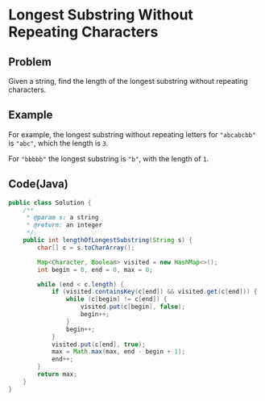 # Longest Substring Without Repeating Characters

## Problem

Given a string, find the length of the longest substring without repeating characters.

## Example

For example, the longest substring without repeating letters for `"abcabcbb"` is `"abc"`, which the length is `3`.

For `"bbbbb"` the longest substring is `"b"`, with the length of `1`.

## Code(Java)

```java
public class Solution {
    /**
     * @param s: a string
     * @return: an integer
     */
    public int lengthOfLongestSubstring(String s) {
        char[] c = s.toCharArray();

        Map<Character, Boolean> visited = new HashMap<>();
        int begin = 0, end = 0, max = 0;

        while (end < c.length) {
            if (visited.containsKey(c[end]) && visited.get(c[end])) {
                while (c[begin] != c[end]) {
                    visited.put(c[begin], false);
                    begin++;
                }
                begin++;
            }
            visited.put(c[end], true);
            max = Math.max(max, end - begin + 1);
            end++;
        }
        return max;
    }
}
```
